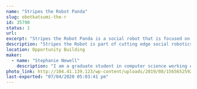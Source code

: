```yaml
---
name: "Stripes the Robot Panda"
slug: obotkatsumi-the-r
id: 35790
status: 1
url: 
excerpt: "Stripes the Robot Panda is a social robot that is focused on storytelling"
description: "Stripes the Robot is part of cutting edge social robotics research that is focused on imparting the human gift of storytelling to a robot. While she is currently still gaining new capabilities she is capable of basic dialogue and loves telling jokes and playing simple games with the new friends she meets."
location: Opportunity Building
maker:
  - name: "Stephanie Newell"
    description: "I am a graduate student in computer science working on social robotics at the Florida Institute of Technology. After obtaining my bachelors degree in molecular biology I gained an interest in robotics. I've learned most of what I know from online tutorials and other help from the maker community. My current robotics projects is focused on leveraging the power of narrative in robotics to help youth and young adults struggling with issues of identity with no one in their community to help. "
photo_link: http://104.41.139.123/wp-content/uploads/2019/08/15656525925062916758312563362226-768x1024.jpg
last-exported: "07/04/2020 05:03:41 pm"
---
```

